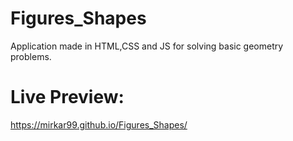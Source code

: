 # Figures_Shapes
Application made in HTML,CSS and JS for solving basic geometry problems.
# Live Preview:
https://mirkar99.github.io/Figures_Shapes/